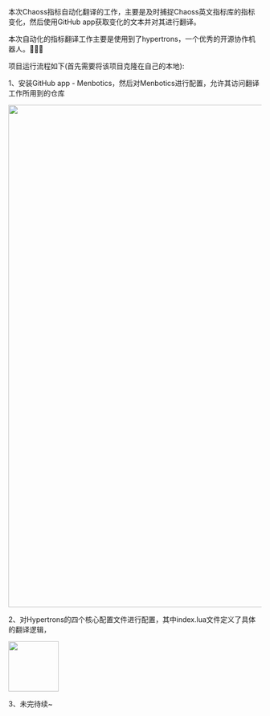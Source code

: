 本次Chaoss指标自动化翻译的工作，主要是及时捕捉Chaoss英文指标库的指标变化，然后使用GitHub app获取变化的文本并对其进行翻译。

本次自动化的指标翻译工作主要是使用到了hypertrons，一个优秀的开源协作机器人。🎉🎉🎉

项目运行流程如下(首先需要将该项目克隆在自己的本地): 

1、安装GitHub app - Menbotics，然后对Menbotics进行配置，允许其访问翻译工作所用到的仓库

<img src="https://git-course.oss-cn-shanghai.aliyuncs.com/Chaoss/ImagesForReadme/Menbotics.png" width = "1000" align=center />

2、对Hypertrons的四个核心配置文件进行配置，其中index.lua文件定义了具体的翻译逻辑，

<img src="https://git-course.oss-cn-shanghai.aliyuncs.com/Chaoss/ImagesForReadme/HypertronsArchitecture.png" height = "100" align=center />

3、未完待续~
